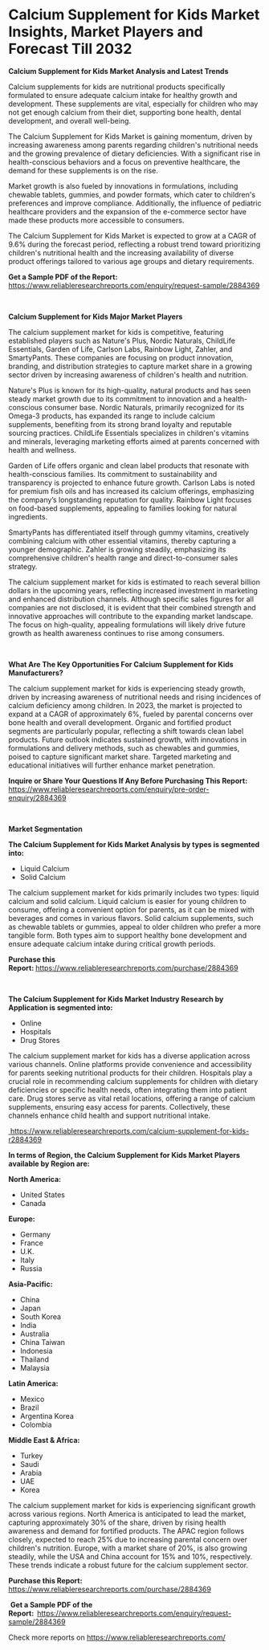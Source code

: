 <p><h1>Calcium Supplement for Kids Market Insights, Market Players and Forecast Till 2032</h1></p><p><strong>Calcium Supplement for Kids Market Analysis and Latest Trends</strong></p>
<p><p>Calcium supplements for kids are nutritional products specifically formulated to ensure adequate calcium intake for healthy growth and development. These supplements are vital, especially for children who may not get enough calcium from their diet, supporting bone health, dental development, and overall well-being.</p><p>The Calcium Supplement for Kids Market is gaining momentum, driven by increasing awareness among parents regarding children's nutritional needs and the growing prevalence of dietary deficiencies. With a significant rise in health-conscious behaviors and a focus on preventive healthcare, the demand for these supplements is on the rise.</p><p>Market growth is also fueled by innovations in formulations, including chewable tablets, gummies, and powder formats, which cater to children's preferences and improve compliance. Additionally, the influence of pediatric healthcare providers and the expansion of the e-commerce sector have made these products more accessible to consumers.</p><p>The Calcium Supplement for Kids Market is expected to grow at a CAGR of 9.6% during the forecast period, reflecting a robust trend toward prioritizing children's nutritional health and the increasing availability of diverse product offerings tailored to various age groups and dietary requirements.</p></p>
<p><strong>Get a Sample PDF of the Report:&nbsp;</strong> <a href="https://www.reliableresearchreports.com/enquiry/request-sample/2884369?utm_campaign=2216&utm_medium=2&utm_source=Github&utm_content=ia&utm_term=13032025&utm_id=calcium-supplement-for-kids">https://www.reliableresearchreports.com/enquiry/request-sample/2884369</a></p>
<p>&nbsp;</p>
<p><strong>Calcium Supplement for Kids Major Market Players</strong></p>
<p><p>The calcium supplement market for kids is competitive, featuring established players such as Nature's Plus, Nordic Naturals, ChildLife Essentials, Garden of Life, Carlson Labs, Rainbow Light, Zahler, and SmartyPants. These companies are focusing on product innovation, branding, and distribution strategies to capture market share in a growing sector driven by increasing awareness of children's health and nutrition.</p><p>Nature's Plus is known for its high-quality, natural products and has seen steady market growth due to its commitment to innovation and a health-conscious consumer base. Nordic Naturals, primarily recognized for its Omega-3 products, has expanded its range to include calcium supplements, benefiting from its strong brand loyalty and reputable sourcing practices. ChildLife Essentials specializes in children's vitamins and minerals, leveraging marketing efforts aimed at parents concerned with health and wellness.</p><p>Garden of Life offers organic and clean label products that resonate with health-conscious families. Its commitment to sustainability and transparency is projected to enhance future growth. Carlson Labs is noted for premium fish oils and has increased its calcium offerings, emphasizing the company’s longstanding reputation for quality. Rainbow Light focuses on food-based supplements, appealing to families looking for natural ingredients.</p><p>SmartyPants has differentiated itself through gummy vitamins, creatively combining calcium with other essential vitamins, thereby capturing a younger demographic. Zahler is growing steadily, emphasizing its comprehensive children's health range and direct-to-consumer sales strategy.</p><p>The calcium supplement market for kids is estimated to reach several billion dollars in the upcoming years, reflecting increased investment in marketing and enhanced distribution channels. Although specific sales figures for all companies are not disclosed, it is evident that their combined strength and innovative approaches will contribute to the expanding market landscape. The focus on high-quality, appealing formulations will likely drive future growth as health awareness continues to rise among consumers.</p></p>
<p>&nbsp;</p>
<p><strong>What Are The Key Opportunities For Calcium Supplement for Kids Manufacturers?</strong></p>
<p><p>The calcium supplement market for kids is experiencing steady growth, driven by increasing awareness of nutritional needs and rising incidences of calcium deficiency among children. In 2023, the market is projected to expand at a CAGR of approximately 6%, fueled by parental concerns over bone health and overall development. Organic and fortified product segments are particularly popular, reflecting a shift towards clean label products. Future outlook indicates sustained growth, with innovations in formulations and delivery methods, such as chewables and gummies, poised to capture significant market share. Targeted marketing and educational initiatives will further enhance market penetration.</p></p>
<p><strong>Inquire or Share Your Questions If Any Before Purchasing This Report:</strong> <a href="https://www.reliableresearchreports.com/enquiry/pre-order-enquiry/2884369?utm_campaign=2216&utm_medium=2&utm_source=Github&utm_content=ia&utm_term=13032025&utm_id=calcium-supplement-for-kids">https://www.reliableresearchreports.com/enquiry/pre-order-enquiry/2884369</a></p>
<p>&nbsp;</p>
<p><strong>Market Segmentation</strong></p>
<p><strong>The Calcium Supplement for Kids Market Analysis by types is segmented into:</strong></p>
<p><ul><li>Liquid Calcium</li><li>Solid Calcium</li></ul></p>
<p><p>The calcium supplement market for kids primarily includes two types: liquid calcium and solid calcium. Liquid calcium is easier for young children to consume, offering a convenient option for parents, as it can be mixed with beverages and comes in various flavors. Solid calcium supplements, such as chewable tablets or gummies, appeal to older children who prefer a more tangible form. Both types aim to support healthy bone development and ensure adequate calcium intake during critical growth periods.</p></p>
<p><strong>Purchase this Report:&nbsp;</strong><a href="https://www.reliableresearchreports.com/purchase/2884369?utm_campaign=2216&utm_medium=2&utm_source=Github&utm_content=ia&utm_term=13032025&utm_id=calcium-supplement-for-kids">https://www.reliableresearchreports.com/purchase/2884369</a></p>
<p>&nbsp;</p>
<p><strong>The Calcium Supplement for Kids Market Industry Research by Application is segmented into:</strong></p>
<p><ul><li>Online</li><li>Hospitals</li><li>Drug Stores</li></ul></p>
<p><p>The calcium supplement market for kids has a diverse application across various channels. Online platforms provide convenience and accessibility for parents seeking nutritional products for their children. Hospitals play a crucial role in recommending calcium supplements for children with dietary deficiencies or specific health needs, often integrating them into patient care. Drug stores serve as vital retail locations, offering a range of calcium supplements, ensuring easy access for parents. Collectively, these channels enhance child health and support nutritional intake.</p></p>
<p><a href="https://www.reliableresearchreports.com/calcium-supplement-for-kids-r2884369?utm_campaign=2216&utm_medium=2&utm_source=Github&utm_content=ia&utm_term=13032025&utm_id=calcium-supplement-for-kids">&nbsp;https://www.reliableresearchreports.com/calcium-supplement-for-kids-r2884369</a></p>
<p><strong>In terms of Region, the Calcium Supplement for Kids Market Players available by Region are:</strong></p>
<p>
    <p> <strong> North America: </strong>
        <ul>
            <li>United States</li>
            <li>Canada</li>
        </ul>
        </p> 
    <p> <strong> Europe: </strong>
        <ul>
            <li>Germany</li>
            <li>France</li>
            <li>U.K.</li>
            <li>Italy</li>
            <li>Russia</li>
        </ul>
        </p> 
    <p> <strong> Asia-Pacific: </strong>
        <ul>
            <li>China</li>
            <li>Japan</li>
            <li>South Korea</li>
            <li>India</li>
            <li>Australia</li>
            <li>China Taiwan</li>
            <li>Indonesia</li>
            <li>Thailand</li>
            <li>Malaysia</li>
        </ul>
        </p> 
    <p> <strong> Latin America: </strong>
        <ul>
            <li>Mexico</li>
            <li>Brazil</li>
            <li>Argentina Korea</li>
            <li>Colombia</li>
        </ul>
        </p> 
    <p> <strong> Middle East & Africa: </strong>
        <ul>
            <li>Turkey</li>
            <li>Saudi</li>
            <li>Arabia</li>
            <li>UAE</li>
            <li>Korea</li>
        </ul>
    </p>
    </p>
<p><p>The calcium supplement market for kids is experiencing significant growth across various regions. North America is anticipated to lead the market, capturing approximately 30% of the share, driven by rising health awareness and demand for fortified products. The APAC region follows closely, expected to reach 25% due to increasing parental concern over children's nutrition. Europe, with a market share of 20%, is also growing steadily, while the USA and China account for 15% and 10%, respectively. These trends indicate a robust future for the calcium supplement sector.</p></p>
<p><strong>Purchase this Report: </strong><a href="https://www.reliableresearchreports.com/purchase/2884369?utm_campaign=2216&utm_medium=2&utm_source=Github&utm_content=ia&utm_term=13032025&utm_id=calcium-supplement-for-kids">https://www.reliableresearchreports.com/purchase/2884369</a></p>
<p>&nbsp;<strong>Get a Sample PDF of the Report:&nbsp;&nbsp;</strong><a href="https://www.reliableresearchreports.com/enquiry/request-sample/2884369?utm_campaign=2216&utm_medium=2&utm_source=Github&utm_content=ia&utm_term=13032025&utm_id=calcium-supplement-for-kids">https://www.reliableresearchreports.com/enquiry/request-sample/2884369</a></p>
<p><strong></strong></p>
<p>Check more reports on <a href="https://www.reliableresearchreports.com/?utm_campaign=2216&utm_medium=2&utm_source=Github&utm_content=ia&utm_term=13032025&utm_id=calcium-supplement-for-kids">https://www.reliableresearchreports.com/</a></p>